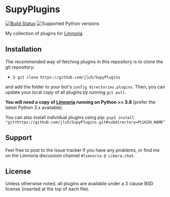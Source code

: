 # SupyPlugins

[![Build Status](https://drone.overdrivenetworks.com/api/badges/jlu5/SupyPlugins/status.svg)](https://drone.overdrivenetworks.com/jlu5/SupyPlugins)
![Supported Python versions](https://img.shields.io/badge/python-3.8%20and%20later-blue.svg)

My collection of plugins for [Limnoria](https://github.com/ProgVal/Limnoria).

## Installation
The recommended way of fetching plugins in this repository is to clone the git repository:

* `$ git clone https://github.com/jlu5/SupyPlugins`

and add the folder to your bot's `config directories.plugins`. Then, you can update your local copy of all plugins by running `git pull`.

**You will need a copy of [Limnoria](https://github.com/ProgVal/Limnoria) running on Python >= 3.8** (prefer the latest Python 3.x available).

You can also install individual plugins using pip: `pip3 install "git+https://github.com/jlu5/SupyPlugins.git#subdirectory=PLUGIN_NAME"`

## Support
Feel free to post to the issue tracker if you have any problems, or find me on the Limnoria discussion channel `#limnoria @ Libera.chat`.

## License
Unless otherwise noted, all plugins are available under a 3 clause BSD license (inserted at the top of each file).
